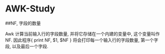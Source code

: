 # AWK-Study

##NF, 字段的数量

Awk 计算当前输入行的字段数量, 并将它存储在一个内建的变量中, 这个变量叫作 NF. 因此程序{ print NF, $1, $NF }
将会打印每一个输入行的字段数量, 第一个字段, 以及最后一个字段.

